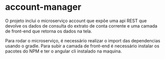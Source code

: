 # account-manager

O projeto inclui o microserviço account que expõe uma api REST que devolve os dados de consulta do extrato de conta corrente e uma camada de front-end que retorna os dados na tela.

Para rodar o microserviço, é necessário realizar o import das dependencias usando o gradle.
Para subir a camada de front-end é necessário instalar os pacotes do NPM e ter o angular cli instalado na maquina.
